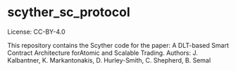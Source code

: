 # scyther_sc_protocol
License: CC-BY-4.0

This repository contains the Scyther code for the paper: A DLT-based Smart Contract Architecture forAtomic and Scalable Trading.
Authors: J. Kalbantner, K. Markantonakis, D. Hurley-Smith, C. Shepherd, B. Semal
